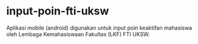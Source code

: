 # input-poin-fti-uksw
Aplikasi mobile (android) digunakan untuk input poin keaktifan mahasiswa oleh Lembaga Kemahasiswaan Fakultas (LKF) FTI UKSW.

